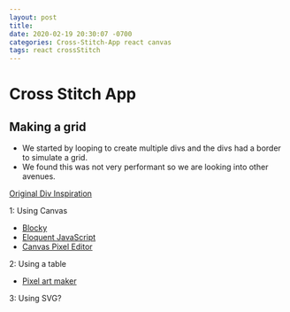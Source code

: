 ```yaml
---
layout: post
title:
date: 2020-02-19 20:30:07 -0700
categories: Cross-Stitch-App react canvas
tags: react crossStitch
---
```


# Cross Stitch App

## Making a grid

- We started by looping to create multiple divs and the divs had a border to simulate a grid.
- We found this was not very performant so we are looking into other avenues.

[Original Div Inspiration](https://www.pixelartcss.com/)

1: Using Canvas

- [Blocky](https://dev.to/codeguppy/blocky-a-basic-pixel-art-editor-nam)
- [Eloquent JavaScript](https://eloquentjavascript.net/19_paint.html)
- [Canvas Pixel Editor](https://codepen.io/jah2488/pen/Gimzn)

2: Using a table

- [Pixel art maker](https://codepen.io/seipy/pen/ZEYzBQz)

3: Using SVG?
